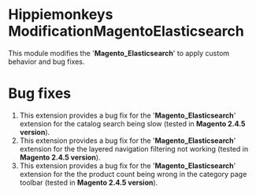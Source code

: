 # Hippiemonkeys ModificationMagentoElasticsearch
This module modifies the '**Magento_Elasticsearch**' to apply custom behavior and bug fixes.

# Bug fixes
1. This extension provides a bug fix for the '**Magento_Elasticsearch**' extension for the catalog search being slow (tested in **Magento 2.4.5 version**).
2. This extension provides a bug fix for the '**Magento_Elasticsearch**' extension for the  the layered navigation filtering not working (tested in **Magento 2.4.5 version**).
1. This extension provides a bug fix for the '**Magento_Elasticsearch**' extension for the  the product count being wrong in the category page toolbar (tested in **Magento 2.4.5 version**).